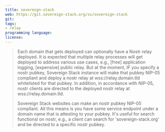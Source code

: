 ```yaml
---
title: sovereign-stack
web: https://git.sovereign-stack.org/ss/sovereign-stack
git: 
tags:
- relay
programming language: 
license: 
---
```


> Each domain that gets deployed can optionally have a Nostr relay deployed. It is expected that multiple relay processes will get deployed to address various use cases, e.g., [free] application logging, [expensive] public relay. But at the moment, IF you specify a nostr pubkey, Sovereign Stack instance will make that pubkey NIP-05 compliant and deploy a nostr relay at wss://relay.domain.tld whitelisted for that pubkey. In addition, in accordance with NIP-05, nostr clients are directed to the deployed nostr relay at wss://relay.domain.tld.
>
> Sovereign Stack websites can make an nostr pubkey NIP-05 compliant. All this means is you have some service endpoint under a domain name that is attesting to your pubkey. It's useful for search functionsl on nostr, e.g., a client can search for 'sovereign-stack.org' and be directed to a specific nostr pubkey.